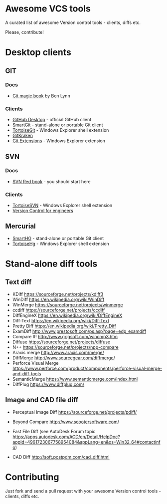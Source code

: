 # Awesome VCS tools
A curated list of awesome Version control tools - clients, diffs etc.

Please, contribute!

# Desktop clients

## GIT

### Docs

* [Git magic book](http://www-cs-students.stanford.edu/~blynn/gitmagic/) by Ben Lynn

### Clients

* [GitHub Desktop](https://desktop.github.com/) - official GitHub client
* [SmartGit](http://www.syntevo.com/smartgit/) - stand-alone or portable Git client
* [TortoiseGit](https://tortoisegit.org/) - Windows Explorer shell extension
* [GitKraken](https://www.gitkraken.com)
* [Git Extensions](http://gitextensions.github.io/) - Windows Explorer extension

## SVN

### Docs

* [SVN Red book](http://svnbook.red-bean.com/) - you should start here

### Clients

* [TortoiseSVN](https://tortoisesvn.net/)  - Windows Explorer shell extension
* [Version Control for engineers](http://soft.postpdm.com/)

## Mercurial

* [SmartHG](http://www.syntevo.com/smartgit/) - stand-alone or portable Git client
* [TortoiseHg](http://tortoisehg.bitbucket.org/) - Windows Explorer shell extension

# Stand-alone diff tools

## Text diff

* KDiff https://sourceforge.net/projects/kdiff3
* WinDiff https://en.wikipedia.org/wiki/WinDiff
* WinMerge https://sourceforge.net/projects/winmerge
* ccdiff https://sourceforge.net/projects/ccdiff
* DiffEngineX https://en.wikipedia.org/wiki/DiffEngineX
* Diff-Text https://en.wikipedia.org/wiki/Diff-Text
* Pretty Diff https://en.wikipedia.org/wiki/Pretty_Diff
* ExamDiff http://www.prestosoft.com/ps.asp?page=edp_examdiff
* Compare It! http://www.grigsoft.com/wincmp3.htm
* Diffuse https://sourceforge.net/projects/diffuse
* N++ https://sourceforge.net/projects/npp-compare
* Araxis merge http://www.araxis.com/merge/
* DiffMerge http://www.sourcegear.com/diffmerge/    
* Perforce Visual Merge https://www.perforce.com/product/components/perforce-visual-merge-and-diff-tools
* SemanticMerge https://www.semanticmerge.com/index.html
* DiffPlug https://www.diffplug.com/

## Image and CAD file diff

* Perceptual Image Diff https://sourceforge.net/projects/pdiff/
* Beyond Compare http://www.scootersoftware.com/

* Fast File Diff (see AutoDesk Forum topic https://apps.autodesk.com/ACD/en/Detail/HelpDoc?appId=4961723067758954084&appLang=en&os=Win32_64#contactinfo)
* CAD Diff http://soft.postpdm.com/cad_diff.html

# Contributing

Just fork and send a pull request with your awesome Version control tools - clients, diffs etc.
